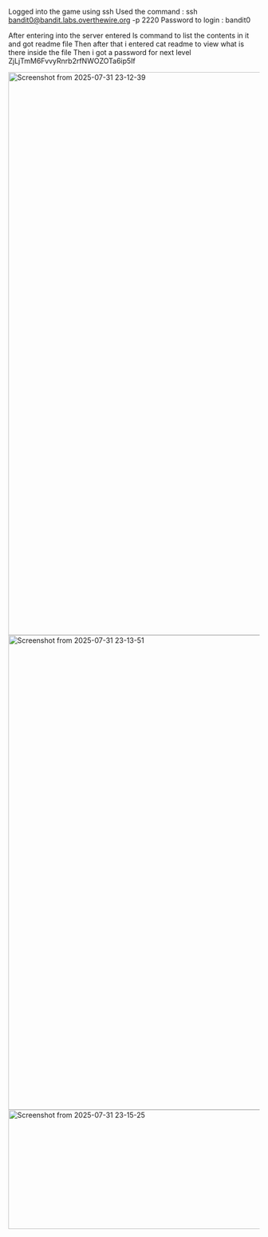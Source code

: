 Logged into the game using ssh 
Used the command :
ssh bandit0@bandit.labs.overthewire.org -p 2220
Password to login : bandit0

After entering into the server entered ls command to list the contents in it and got readme file 
Then after that i entered cat readme to view what is there inside the file
Then i got a password for next level
ZjLjTmM6FvvyRnrb2rfNWOZOTa6ip5If




<img width="1021" height="1128" alt="Screenshot from 2025-07-31 23-12-39" src="https://github.com/user-attachments/assets/965edddc-2981-4f97-a5b9-be58f8635645" />
<img width="912" height="951" alt="Screenshot from 2025-07-31 23-13-51" src="https://github.com/user-attachments/assets/cd18746e-e333-4be5-9f55-1194b353bd9e" />
<img width="818" height="239" alt="Screenshot from 2025-07-31 23-15-25" src="https://github.com/user-attachments/assets/89c14d62-a57d-402e-aa57-3a88b326cf69" />
